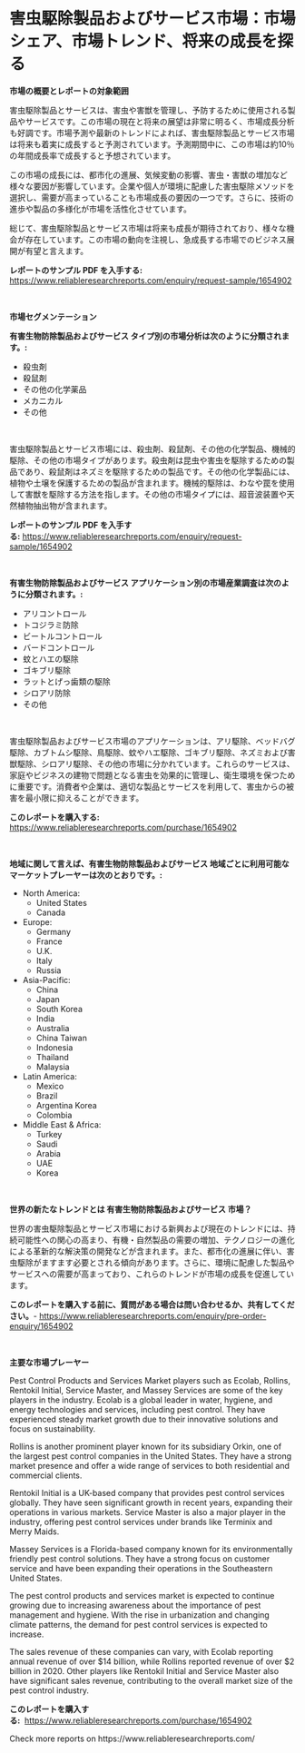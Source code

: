 <p><h1>害虫駆除製品およびサービス市場：市場シェア、市場トレンド、将来の成長を探る</h1></p><p><strong>市場の概要とレポートの対象範囲</strong></p>
<p><p>害虫駆除製品とサービスは、害虫や害獣を管理し、予防するために使用される製品やサービスです。この市場の現在と将来の展望は非常に明るく、市場成長分析も好調です。市場予測や最新のトレンドによれば、害虫駆除製品とサービス市場は将来も着実に成長すると予測されています。予測期間中に、この市場は約10％の年間成長率で成長すると予想されています。</p><p>この市場の成長には、都市化の進展、気候変動の影響、害虫・害獣の増加など様々な要因が影響しています。企業や個人が環境に配慮した害虫駆除メソッドを選択し、需要が高まっていることも市場成長の要因の一つです。さらに、技術の進歩や製品の多様化が市場を活性化させています。</p><p>総じて、害虫駆除製品とサービス市場は将来も成長が期待されており、様々な機会が存在しています。この市場の動向を注視し、急成長する市場でのビジネス展開が有望と言えます。</p></p>
<p><strong>レポートのサンプル PDF を入手する:</strong> <a href="https://www.reliableresearchreports.com/enquiry/request-sample/1654902">https://www.reliableresearchreports.com/enquiry/request-sample/1654902</a></p>
<p>&nbsp;</p>
<p><strong>市場セグメンテーション</strong></p>
<p><strong>有害生物防除製品およびサービス タイプ別の市場分析は次のように分類されます。:</strong></p>
<p><ul><li>殺虫剤</li><li>殺鼠剤</li><li>その他の化学薬品</li><li>メカニカル</li><li>その他</li></ul></p>
<p>&nbsp;</p>
<p><p>害虫駆除製品とサービス市場には、殺虫剤、殺鼠剤、その他の化学製品、機械的駆除、その他の市場タイプがあります。殺虫剤は昆虫や害虫を駆除するための製品であり、殺鼠剤はネズミを駆除するための製品です。その他の化学製品には、植物や土壌を保護するための製品が含まれます。機械的駆除は、わなや罠を使用して害獣を駆除する方法を指します。その他の市場タイプには、超音波装置や天然植物抽出物が含まれます。</p></p>
<p><strong>レポートのサンプル PDF を入手する:</strong>&nbsp;<a href="https://www.reliableresearchreports.com/enquiry/request-sample/1654902">https://www.reliableresearchreports.com/enquiry/request-sample/1654902</a></p>
<p>&nbsp;</p>
<p><strong> 有害生物防除製品およびサービス アプリケーション別の市場産業調査は次のように分類されます。:</strong></p>
<p><ul><li>アリコントロール</li><li>トコジラミ防除</li><li>ビートルコントロール</li><li>バードコントロール</li><li>蚊とハエの駆除</li><li>ゴキブリ駆除</li><li>ラットとげっ歯類の駆除</li><li>シロアリ防除</li><li>その他</li></ul></p>
<p>&nbsp;</p>
<p><p>害虫駆除製品およびサービス市場のアプリケーションは、アリ駆除、ベッドバグ駆除、カブトムシ駆除、鳥駆除、蚊やハエ駆除、ゴキブリ駆除、ネズミおよび害獣駆除、シロアリ駆除、その他の市場に分かれています。これらのサービスは、家庭やビジネスの建物で問題となる害虫を効果的に管理し、衛生環境を保つために重要です。消費者や企業は、適切な製品とサービスを利用して、害虫からの被害を最小限に抑えることができます。</p></p>
<p><strong>このレポートを購入する:</strong>&nbsp; <a href="https://www.reliableresearchreports.com/purchase/1654902">https://www.reliableresearchreports.com/purchase/1654902</a></p>
<p>&nbsp;</p>
<p><strong>地域に関して言えば、有害生物防除製品およびサービス 地域ごとに利用可能なマーケットプレーヤーは次のとおりです。:</strong></p>
<p><ul>
    <li>
        North America:
        <ul>
            <li>United States</li>
            <li>Canada</li>
        </ul>
    </li>
    <li>
        Europe:
        <ul>
            <li>Germany</li>
            <li>France</li>
            <li>U.K.</li>
            <li>Italy</li>
            <li>Russia</li>
        </ul>
    </li>
    <li>
        Asia-Pacific:
        <ul>
            <li>China</li>
            <li>Japan</li>
            <li>South Korea</li>
            <li>India</li>
            <li>Australia</li>
            <li>China Taiwan</li>
            <li>Indonesia</li>
            <li>Thailand</li>
            <li>Malaysia</li>
        </ul>
    </li>
    <li>
        Latin America:
        <ul>
            <li>Mexico</li>
            <li>Brazil</li>
            <li>Argentina Korea</li>
            <li>Colombia</li>
        </ul>
    </li>
    <li>
        Middle East & Africa:
        <ul>
            <li>Turkey</li>
            <li>Saudi</li>
            <li>Arabia</li>
            <li>UAE</li>
            <li>Korea</li>
        </ul>
    </li>
    </ul></p>
<p>&nbsp;</p>
<p><strong>世界の新たなトレンドとは 有害生物防除製品およびサービス 市場？</strong></p>
<p><p>世界の害虫駆除製品とサービス市場における新興および現在のトレンドには、持続可能性への関心の高まり、有機・自然製品の需要の増加、テクノロジーの進化による革新的な解決策の開発などが含まれます。また、都市化の進展に伴い、害虫駆除がますます必要とされる傾向があります。さらに、環境に配慮した製品やサービスへの需要が高まっており、これらのトレンドが市場の成長を促進しています。</p></p>
<p><strong>このレポートを購入する前に、質問がある場合は問い合わせるか、共有してください。</strong>- <a href="https://www.reliableresearchreports.com/enquiry/pre-order-enquiry/1654902">https://www.reliableresearchreports.com/enquiry/pre-order-enquiry/1654902</a></p>
<p>&nbsp;</p>
<p><strong>主要な市場プレーヤー</strong></p>
<p><p>Pest Control Products and Services Market players such as Ecolab, Rollins, Rentokil Initial, Service Master, and Massey Services are some of the key players in the industry. Ecolab is a global leader in water, hygiene, and energy technologies and services, including pest control. They have experienced steady market growth due to their innovative solutions and focus on sustainability.</p><p>Rollins is another prominent player known for its subsidiary Orkin, one of the largest pest control companies in the United States. They have a strong market presence and offer a wide range of services to both residential and commercial clients.</p><p>Rentokil Initial is a UK-based company that provides pest control services globally. They have seen significant growth in recent years, expanding their operations in various markets. Service Master is also a major player in the industry, offering pest control services under brands like Terminix and Merry Maids.</p><p>Massey Services is a Florida-based company known for its environmentally friendly pest control solutions. They have a strong focus on customer service and have been expanding their operations in the Southeastern United States.</p><p>The pest control products and services market is expected to continue growing due to increasing awareness about the importance of pest management and hygiene. With the rise in urbanization and changing climate patterns, the demand for pest control services is expected to increase.</p><p>The sales revenue of these companies can vary, with Ecolab reporting annual revenue of over $14 billion, while Rollins reported revenue of over $2 billion in 2020. Other players like Rentokil Initial and Service Master also have significant sales revenue, contributing to the overall market size of the pest control industry.</p></p>
<p><strong>このレポートを購入する:</strong>&nbsp;&nbsp;<a href="https://www.reliableresearchreports.com/purchase/1654902">https://www.reliableresearchreports.com/purchase/1654902</a></p>
<p>Check more reports on https://www.reliableresearchreports.com/</p>